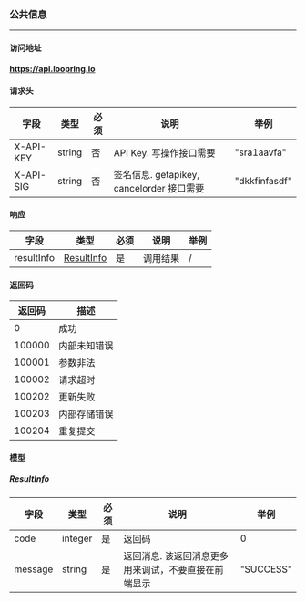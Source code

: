 ### 公共信息
----

#### 访问地址

**https://api.loopring.io**

#### 请求头

| 字段 |  类型 | 必须 | 说明 | 举例 |
| ---- | ---- | ---- |   ----   |  --- |
| X-API-KEY | string | 否 | API Key. 写操作接口需要 | "sra1aavfa" |
| X-API-SIG | string | 否 | 签名信息. getapikey, cancelorder 接口需要 | "dkkfinfasdf" |

#### 响应

| 字段 |  类型 | 必须 | 说明 | 举例 |
| ---- | ---- | ---- | ---- | ---- |
| resultInfo | <a href="#ResultInfo">ResultInfo</a> | 是 | 调用结果 | / |

#### 返回码
| 返回码 | 描述 |
| ---- | ---- |
| 0 | 成功 |
| 100000 | 内部未知错误 |
| 100001 | 参数非法 |
| 100002 | 请求超时 |
| 100202 | 更新失败 |
| 100203 | 内部存储错误 |
| 100204 | 重复提交 |

#### 模型

##### ResultInfo
<span id="ResultInfo"></span>

| 字段 |  类型 | 必须 | 说明 | 举例 |
| ---- | ---- | ---- |   ----   |  --- |
| code | integer | 是 | 返回码 | 0 |
| message | string | 是 | 返回消息.  该返回消息更多用来调试，不要直接在前端显示 | "SUCCESS" |